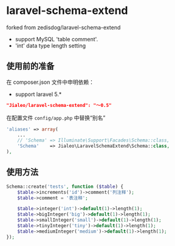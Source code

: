 laravel-schema-extend
=====================

forked from zedisdog/laravel-schema-extend


- support MySQL 'table comment'.
- 'int' data type length setting


## 使用前的准备

在 composer.json 文件中申明依赖：

* support laravel 5.*
```json
"Jialeo/laravel-schema-extend": "～0.5"
```


在配置文件 `config/app.php` 中替换“别名”

```php
'aliases' => array(
    ...
    // 'Schema' => Illuminate\Support\Facades\Schema::class,
    'Schema'    => Jialeo\LaravelSchemaExtend\Schema::class,
),
```

## 使用方法

```php
Schema::create('tests', function ($table) {
    $table->increments('id')->comment('列注释');
    $table->comment = '表注释';

    $table->integer('int')->default(1)->length(1);
    $table->bigInteger('big')->default(1)->length(1);
    $table->smallInteger('small')->default(1)->length(1);
    $table->tinyInteger('tiny')->default(1)->length(1);
    $table->mediumInteger('medium')->default(1)->length(1);
});
```

